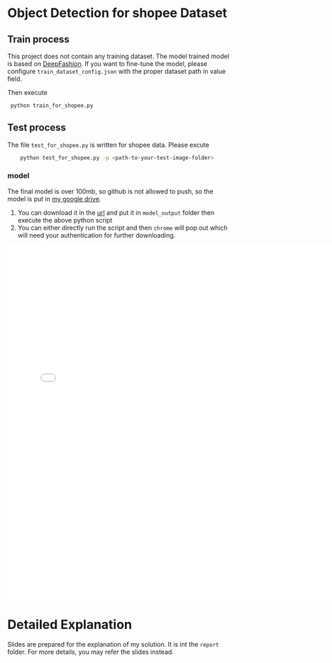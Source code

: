 # Object Detection for shopee Dataset

## Train process
This project does not contain any training dataset. The model trained model is based on 
[DeepFashion](https://drive.google.com/drive/folders/0B7EVK8r0v71pRXllRUdQcC1zTHc). If you want to fine-tune
the model, please configure `train_dataset_config.json`  with the proper dataset path in value field.

Then execute
```bash
 python train_for_shopee.py 
```
## Test process
The file `test_for_shopee.py` is written for shopee data. Please excute
```bash
    python test_for_shopee.py -p <path-to-your-test-image-folder>
```
### model
The final model is over 100mb, so github is not allowed to push, so the model is put in [my google drive](https://drive.google.com/open?id=1o9d3eGp0z_brNnHO9_XNyRNsJMShHRTa).

1. You can download it in the [url](https://drive.google.com/open?id=1o9d3eGp0z_brNnHO9_XNyRNsJMShHRTa) and put it in `model_output` folder then execute the above python script
2. You can either directly run the script and then `chrome` will pop out which will need your authentication for further downloading.


<embed src="/report/Object-Detection-for-Shopee-Data.pdf" width="750px" height="800px"/>

# Detailed Explanation
Slides are prepared for the explanation of my solution. It is int the `report` folder. For more details, you may refer the slides instead.
